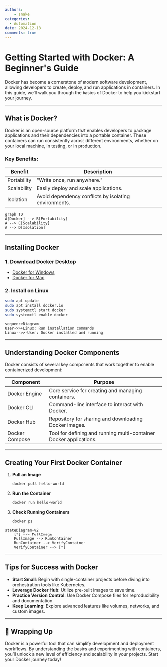 ```yaml
---
authors: 
    - snake
categories:
  - Automation
date: 2024-12-18
comments: true
---
```


# **Getting Started with Docker: A Beginner's Guide**

Docker has become a cornerstone of modern software development, allowing developers to create, deploy, and run applications in containers. In this guide, we’ll walk you through the basics of Docker to help you kickstart your journey.

<!-- more -->

---

## What is Docker?

Docker is an open-source platform that enables developers to package applications and their dependencies into a portable container. These containers can run consistently across different environments, whether on your local machine, in testing, or in production.

### **Key Benefits**:

| **Benefit**     | **Description**                                                              |
|------------------|------------------------------------------------------------------------------|
| Portability      | "Write once, run anywhere."                                                 |
| Scalability      | Easily deploy and scale applications.                                       |
| Isolation        | Avoid dependency conflicts by isolating environments.                      |

```mermaid
graph TD
A[Docker] --> B[Portability]
A --> C[Scalability]
A --> D[Isolation]
```

---

## Installing Docker

### **1. Download Docker Desktop**

- [Docker for Windows](https://www.docker.com/products/docker-desktop)
- [Docker for Mac](https://www.docker.com/products/docker-desktop)

### **2. Install on Linux**

```bash
sudo apt update
sudo apt install docker.io
sudo systemctl start docker
sudo systemctl enable docker
```

```mermaid
sequenceDiagram
User->>+Linux: Run installation commands
Linux-->>-User: Docker installed and running
```

---

## Understanding Docker Components

Docker consists of several key components that work together to enable containerized development:

| **Component**      | **Purpose**                                                             |
|---------------------|-------------------------------------------------------------------------|
| Docker Engine      | Core service for creating and managing containers.                     |
| Docker CLI         | Command-line interface to interact with Docker.                        |
| Docker Hub         | Repository for sharing and downloading Docker images.                  |
| Docker Compose     | Tool for defining and running multi-container Docker applications.     |



---

## Creating Your First Docker Container

1. **Pull an Image**
   ```bash
   docker pull hello-world
   ```

2. **Run the Container**
   ```bash
   docker run hello-world
   ```

3. **Check Running Containers**
   ```bash
   docker ps
   ```

```mermaid
stateDiagram-v2
    [*] --> PullImage
    PullImage --> RunContainer
    RunContainer --> VerifyContainer
    VerifyContainer --> [*]
```

---

## Tips for Success with Docker

- **Start Small**: Begin with single-container projects before diving into orchestration tools like Kubernetes.
- **Leverage Docker Hub**: Utilize pre-built images to save time.
- **Practice Version Control**: Use Docker Compose files for reproducibility and documentation.
- **Keep Learning**: Explore advanced features like volumes, networks, and custom images.

---

## 🌟 Wrapping Up

Docker is a powerful tool that can simplify development and deployment workflows. By understanding the basics and experimenting with containers, you’ll unlock a new level of efficiency and scalability in your projects. Start your Docker journey today!


